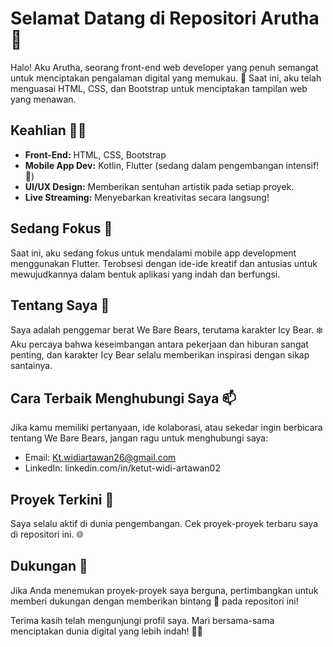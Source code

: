 # Selamat Datang di Repositori Arutha 🚀

Halo! Aku Arutha, seorang front-end web developer yang penuh semangat untuk menciptakan pengalaman digital yang memukau. 🌟 Saat ini, aku telah menguasai HTML, CSS, dan Bootstrap untuk menciptakan tampilan web yang menawan.

## Keahlian 👨‍💻
- **Front-End:** HTML, CSS, Bootstrap
- **Mobile App Dev:** Kotlin, Flutter (sedang dalam pengembangan intensif! 🚀)
- **UI/UX Design:** Memberikan sentuhan artistik pada setiap proyek.
- **Live Streaming:** Menyebarkan kreativitas secara langsung!

## Sedang Fokus 🎯
Saat ini, aku sedang fokus untuk mendalami mobile app development menggunakan Flutter. Terobsesi dengan ide-ide kreatif dan antusias untuk mewujudkannya dalam bentuk aplikasi yang indah dan berfungsi.

## Tentang Saya 🧑
Saya adalah penggemar berat We Bare Bears, terutama karakter Icy Bear. ❄️ Aku percaya bahwa keseimbangan antara pekerjaan dan hiburan sangat penting, dan karakter Icy Bear selalu memberikan inspirasi dengan sikap santainya.

## Cara Terbaik Menghubungi Saya 📫
Jika kamu memiliki pertanyaan, ide kolaborasi, atau sekedar ingin berbicara tentang We Bare Bears, jangan ragu untuk menghubungi saya:
- Email: Kt.widiartawan26@gmail.com
- LinkedIn: linkedin.com/in/ketut-widi-artawan02

## Proyek Terkini 🚀
Saya selalu aktif di dunia pengembangan. Cek proyek-proyek terbaru saya di repositori ini. 🌐

## Dukungan 💖
Jika Anda menemukan proyek-proyek saya berguna, pertimbangkan untuk memberi dukungan dengan memberikan bintang 🌟 pada repositori ini!

Terima kasih telah mengunjungi profil saya. Mari bersama-sama menciptakan dunia digital yang lebih indah! 🚀✨
